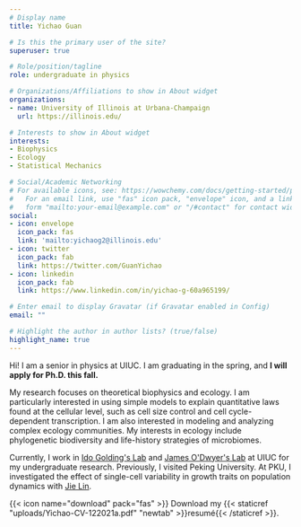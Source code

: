 ```yaml
---
# Display name
title: Yichao Guan

# Is this the primary user of the site?
superuser: true

# Role/position/tagline
role: undergraduate in physics

# Organizations/Affiliations to show in About widget
organizations:
- name: University of Illinois at Urbana-Champaign
  url: https://illinois.edu/

# Interests to show in About widget
interests:
- Biophysics
- Ecology
- Statistical Mechanics

# Social/Academic Networking
# For available icons, see: https://wowchemy.com/docs/getting-started/page-builder/#icons
#   For an email link, use "fas" icon pack, "envelope" icon, and a link in the
#   form "mailto:your-email@example.com" or "/#contact" for contact widget.
social:
- icon: envelope
  icon_pack: fas
  link: 'mailto:yichaog2@illinois.edu'
- icon: twitter
  icon_pack: fab
  link: https://twitter.com/GuanYichao
- icon: linkedin
  icon_pack: fab
  link: https://www.linkedin.com/in/yichao-g-60a965199/

# Enter email to display Gravatar (if Gravatar enabled in Config)
email: ""

# Highlight the author in author lists? (true/false)
highlight_name: true
---
```


Hi! I am a senior in physics at UIUC. I am graduating in the spring, and **I will apply for Ph.D. this fall.**

My research focuses on theoretical biophysics and ecology. I am particularly interested in using simple models to explain quantitative laws found at the cellular level, such as cell size control and cell cycle-dependent transcription. I am also interested in modeling and analyzing complex ecology communities. My interests in ecology include phylogenetic biodiversity and life-history strategies of microbiomes.

Currently, I work in [Ido Golding's Lab](https://bacteriophysics.web.illinois.edu/) and [James O'Dwyer's Lab](http://publish.illinois.edu/odwyerlab/) at UIUC for my undergraduate research. Previously, I visited Peking University. At PKU, I investigated the effect of single-cell variability in growth traits on population dynamics with [Jie Lin](http://cqb.pku.edu.cn/jlingroup/htmls/Members/Member_Linjie.html).

{{< icon name="download" pack="fas" >}} Download my {{< staticref "uploads/Yichao-CV-122021a.pdf" "newtab" >}}resumé{{< /staticref >}}.
